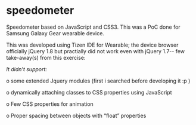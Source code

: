 speedometer
===========

Speedometer based on JavaScript and CSS3. This was a PoC done for Samsung Galaxy Gear wearable device.

This was developed using Tizen IDE for Wearable; the device browser officially jQuery 1.8 but practially did not work even with jQuery 1.7-- few take-away(s) from this exercise:

*It didn’t support:* 

o	some extended Jquery modules (first i searched before developing it :p )

o	dynamically attaching classes to CSS properties using JavaScript

o	Few CSS properties for animation 

o	Proper spacing between objects with “float” properties
